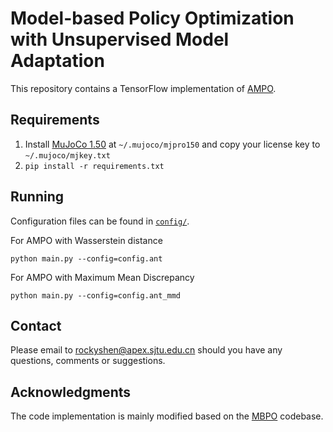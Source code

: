 # Model-based Policy Optimization with Unsupervised Model Adaptation

This repository contains a TensorFlow implementation of [AMPO](https://arxiv.org/abs/2010.09546).


## Requirements

1. Install [MuJoCo 1.50](https://www.roboti.us/index.html) at `~/.mujoco/mjpro150` and copy your license key to `~/.mujoco/mjkey.txt`
2. `pip install -r requirements.txt`

## Running
Configuration files can be found in [`config/`](config). 

For AMPO with Wasserstein distance
```
python main.py --config=config.ant
```
For AMPO with Maximum Mean Discrepancy
```
python main.py --config=config.ant_mmd
```

## Contact
Please email to rockyshen@apex.sjtu.edu.cn should you have any questions, comments or suggestions.

## Acknowledgments
The code implementation is mainly modified based on the [MBPO](https://github.com/JannerM/mbpo) codebase.
